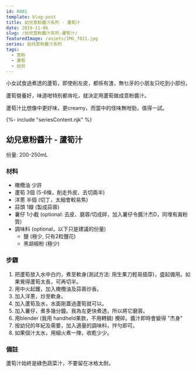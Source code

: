```yaml
---
id: 8001
template: blog-post
title: 幼兒意粉醬汁系列 - 蘆筍汁
date: 2019-11-06
slug: /幼兒意粉醬汁系列-蘆筍汁/
featuredImage: /assets/IMG_7021.jpg
series: 幼兒意粉醬汁系列
tags:
  - 意粉
  - 蘆筍
  - 幼兒
---
```


小女試食過煮透的蘆筍，即使削左皮，都係有渣，無乜牙的小朋友只吃到小部份。

蘆筍營養好，味道咁特別都肯吃，就決定用蘆荀做成意粉醬汁。

蘆荀汁比想像中更好味，更creamy，而當中的怪味無咁勁，值得一試。

<!--more-->

{%- include "seriesContent.njk" %}

## 幼兒意粉醬汁 - 蘆筍汁
份量: 200-250mL

### 材料
- 橄欖油 少許
- 蘆筍 3個 (5-6條，削走外皮、去切兩半)
- 洋蔥 半個 (切丁，太細會較易焦)
- 蒜頭 1瓣 (製成蒜蓉)
- 薯仔 1小截 (optional: 去皮、磨蓉/切成碎，加入薯仔令醬汁杰D，同埋有澱粉質)
- 調味料 (optional，以下只是建議的份量)
  - 鹽 (極少, 只有2粒鹽花)
  - 黑胡椒粉 (極少)

### 步驟
1. 把蘆筍放入水中白灼，煮至軟身(測試方法: 用生果刀輕易插穿)，盛起備用。如果覺得蘆筍太長，可再切半。
2. 用中火起鑊，加入橄欖油及蒜蓉炒香。
3. 加入洋蔥，炒至軟身。
4. 加入蘆筍及水，水面剛蓋過蘆筍就可以。
5. 加入薯仔，煮多幾分鐘。我為左更快煮透，所以將它磨蓉。
6. 用blender (我用 handheld果款，不用轉鍋) 攪碎。醬汁即時會變得 "杰身"
7. 按幼兒的年紀及需要，加入適量的調味料，拌勻即可。
8. 如果個汁太水，用細火煮一陣，收乾少少。

### 備註
蘆筍汁始終是綠色蔬菜汁，不要留在冰格太耐。
